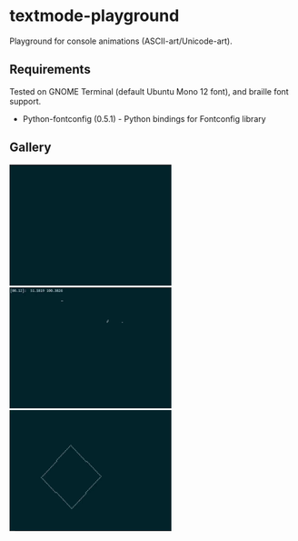 # textmode-playground
Playground for console animations (ASCII-art/Unicode-art).

## Requirements
Tested on GNOME Terminal (default Ubuntu Mono 12 font), and braille font support.
- Python-fontconfig (0.5.1)  - Python bindings for Fontconfig library

## Gallery

<img src="./demos/lightning.gif" alt="lightning" width="285" height="213"/> <img src="./demos/orbit.gif" alt="lightning" width="285" height="213"/> <img src="./demos/rect.gif" alt="rect" width="285" height="213"/>
